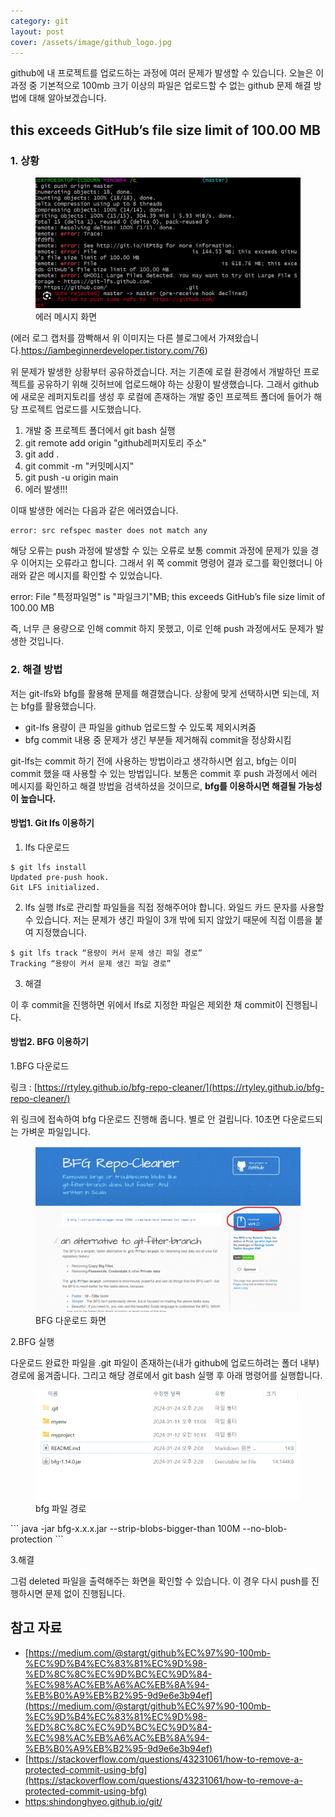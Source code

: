 ```yaml
---
category: git
layout: post
cover: /assets/image/github_logo.jpg
---
```


github에 내 프로젝트를 업로드하는 과정에 여러 문제가 발생할 수 있습니다. 오늘은 이 과정 중 기본적으로 100mb 크기 이상의 파일은 업로드할 수 없는 github 문제 해결 방법에 대해 알아보겠습니다.

## this exceeds GitHub’s file size limit of 100.00 MB

### 1. 상황
<figure>
<img src="/assets/image/image-25.webp" alt="에러 메시지 화면">
<figcaption>에러 메시지 화면</figcaption>
</figure>


(에러 로그 캡처를 깜빡해서 위 이미지는 다른 블로그에서 가져왔습니다.https://iambeginnerdeveloper.tistory.com/76)

위 문제가 발생한 상황부터 공유하겠습니다. 저는 기존에 로컬 환경에서 개발하던 프로젝트를 공유하기 위해 깃허브에 업로드해야 하는 상황이 발생했습니다. 그래서 github에 새로운 레퍼지토리를 생성 후 로컬에 존재하는 개발 중인 프로젝트 폴더에 들어가 해당 프로젝트 업로드를 시도했습니다.

1. 개발 중 프로젝트 폴더에서 git bash 실행
2. git remote add origin "github레퍼지토리 주소"
3. git add .
4. git commit -m "커밋메시지"
5. git push -u origin main
6. 에러 발생!!!

이때 발생한 에러는 다음과 같은 에러였습니다.

```
error: src refspec master does not match any
```

해당 오류는 push 과정에 발생할 수 있는 오류로 보통 commit 과정에 문제가 있을 경우 이어지는 오류라고 합니다. 그래서 위 쪽 commit 명령어 결과 로그를 확인했더니 아래와 같은 메시지를 확인할 수 있었습니다.

error: File "특정파일명" is "파일크기"MB; this exceeds GitHub’s file size limit of 100.00 MB

즉, 너무 큰 용량으로 인해 commit 하지 못했고, 이로 인해 push 과정에서도 문제가 발생한 것입니다.

### 2. 해결 방법

저는 git-lfs와 bfg를 활용해 문제를 해결했습니다. 상황에 맞게 선택하시면 되는데, 저는 bfg를 활용했습니다.

- git-lfs
용량이 큰 파일을 github 업로드할 수 있도록 제외시켜줌
- bfg
commit 내용 중 문제가 생긴 부분들 제거해줘 commit을 정상화시킴

git-lfs는 commit 하기 전에 사용하는 방법이라고 생각하시면 쉽고, bfg는 이미 commit 했을 때 사용할 수 있는 방법입니다. 보통은 commit 후 push 과정에서 에러 메시지를 확인하고 해결 방법을 검색하셨을 것이므로, **bfg를 이용하시면 해결될 가능성이 높습니다.**

#### 방법1. Git lfs 이용하기

1. lfs 다운로드
```
$ git lfs install
Updated pre-push hook.
Git LFS initialized.
```
2. lfs 실행
lfs로 관리할 파일들을 직접 정해주어야 합니다. 와일드 카드 문자를 사용할 수 있습니다. 저는 문제가 생긴 파일이 3개 밖에 되지 않았기 때문에 직접 이름을 붙여 지정했습니다.
```
$ git lfs track “용량이 커서 문제 생긴 파일 경로”
Tracking “용량이 커서 문제 생긴 파일 경로”
```
3. 해결

이 후 commit을 진행하면 위에서 lfs로 지정한 파일은 제외한 채 commit이 진행됩니다.

#### 방법2. BFG 이용하기

1.BFG 다운로드

링크 : [https://rtyley.github.io/bfg-repo-cleaner/](https://rtyley.github.io/bfg-repo-cleaner/)

위 링크에 접속하여 bfg 다운로드 진행해 줍니다. 별로 안 걸립니다. 10초면 다운로드되는 가벼운 파일입니다.


<figure>
<img src="/assets/image/image-23-1024x639.webp" alt="BFG 다운로드 화면">
<figcaption>BFG 다운로드 화면</figcaption>
</figure>
2.BFG 실행

다운로드 완료한 파일을 .git 파일이 존재하는(내가 github에 업로드하려는 폴더 내부) 경로에 옮겨줍니다. 그리고 해당 경로에서 git bash 실행 후 아래 명령어를 실행합니다.



<figure>
<img src="/assets/image/image-24.webp" alt="bfg 파일 경로">
<figcaption>bfg 파일 경로</figcaption>
</figure>
```
java -jar bfg-x.x.x.jar --strip-blobs-bigger-than 100M --no-blob-protection
```

3.해결

그럼 deleted 파일을 출력해주는 화면을 확인할 수 있습니다. 이 경우 다시 push를 진행하시면 문제 없이 진행됩니다.

## 참고 자료

- [https://medium.com/@stargt/github%EC%97%90-100mb-%EC%9D%B4%EC%83%81%EC%9D%98-%ED%8C%8C%EC%9D%BC%EC%9D%84-%EC%98%AC%EB%A6%AC%EB%8A%94-%EB%B0%A9%EB%B2%95-9d9e6e3b94ef](https://medium.com/@stargt/github%EC%97%90-100mb-%EC%9D%B4%EC%83%81%EC%9D%98-%ED%8C%8C%EC%9D%BC%EC%9D%84-%EC%98%AC%EB%A6%AC%EB%8A%94-%EB%B0%A9%EB%B2%95-9d9e6e3b94ef)
- [https://stackoverflow.com/questions/43231061/how-to-remove-a-protected-commit-using-bfg](https://stackoverflow.com/questions/43231061/how-to-remove-a-protected-commit-using-bfg)
- [https:shindonghyeo.github.io/git/](https:shindonghyeo.github.io/git/)

